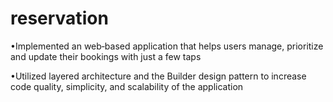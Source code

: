 # reservation
•Implemented an web‑based application that helps users manage, prioritize and update their bookings with just a few taps

•Utilized layered architecture and the Builder design pattern to increase code quality, simplicity, and scalability of the application
